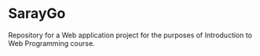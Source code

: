 # SarayGo
Repository for a Web application project for the purposes of Introduction to Web Programming course.
